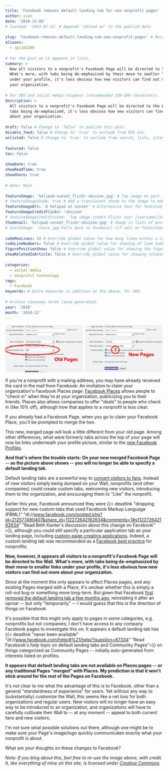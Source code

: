 ```yaml
---
title: 'Facebook removes default landing tab for new nonprofit pages'
author: ivan
date: '2010-12-09'
# lastmod: '2022-07-13' # Appends 'edited on' to the publish date

slug: 'facebook-removes-default-landing-tab-new-nonprofit-pages' # Recommended length is 3 to 5 words.
aliases:
  - /p/101209

# For the post as it appears in lists.
summary: >
  Now all visitors to a nonprofit's Facebook Page will be directed to the Wall.
  What's more, with tabs being de-emphasized by their move to smaller links
  under your profile, it's less obvious how new visitors can find out more about
  your organization.

# For SEO and social media snippets (recommended 150-200 characters).
description: >
  All visitors to a nonprofit's Facebook Page will be directed to the Wall. With
  tabs being de-emphasized, it's less obvious how new visitors can find out more
  about your organization.

draft: false # Change to 'false' to publish this post.
disable_feed: false # Change to 'true' to exclude from RSS etc.
unlisted: false # Change to 'true' to exclude from search, lists, sitemaps, and feeds.

featured: false
toc: false

showDate: true
showReadTime: true
showShare: true

# menu: main

featureImage: 'helipad-sunset_flickr-sbszine.jpg' # Top image on post.
# featureImageShade: true # Add a translucent shade to the image to make overlaid text easier to read.
featureImageAlt: 'A helipad at sunset' # Alternative text for featured image.
featureImageCreditFlickr: 'sbszine'
# featureImageCreditCustom: 'Top image credit Flickr user [username](https://www.flickr.com/photos/username).'
thumbnail: 'helipad-sunset_flickr-sbszine.jpg' # Image in lists of posts.
# shareImage: 'share.jpg Falls back to thumbnail (if set) or featureImage.

codeMaxLines: 10 # Override global value for how many lines within a code block before auto-collapsing.
codeLineNumbers: false # Override global value for showing of line numbers within code block.
figurePositionShow: false # Override global value for showing the figure label.
showRelatedInArticle: false # Override global value for showing related posts in this series at the end of the content.

categories:
  - social media
  - nonprofit technology
tags:
  - Facebook
keywords: # Extra keywords in addition to the above, for SEO.

# Archive taxonomy terms (auto-generated)
year: '2010'
month: '2010-12'
---
```


![Old Facebook Pages vs. new Facebook Pages](fb-no-default-tabs.png ' ')

If you're a nonprofit with a mailing address, you may have already received the
card in the mail from Facebook: An invitation to claim your organization's
Facebook Places page.
[Facebook Places](https://www.facebook.com/places "Visit Facebook Places' home page")
allows people to "check in" when they're at your organization, publicizing you
to their friends. Places also allows companies to offer "deals" to people who
check in (like 10% off), although how that applies to a nonprofit is less clear.

If you already had a Facebook Page, when you go to claim your Facebook Place,
you'll be prompted to merge the two.

This new, merged page will look a little different from your old page. Among
other differences, what were formerly tabs across the top of your page will now
be links underneath your profile picture, similar to the
[new Facebook Profiles](https://web.archive.org/web/20110826093738/http://www.johnhaydon.com/2010/12/new-and-improved-facebook-profiles-a-screen-shot-tour/ 'View a walk-through of the new Facebook Profiles from John Haydon').

**And that's where the trouble starts: On your new merged Facebook Page -- as
the picture above shows -- you will no longer be able to specify a default
landing tab.**

Default landing tabs are a powerful way to
[convert visitors to fans](https://web.archive.org/web/20110826093738/http://fblandingtabs.wikispaces.com/Nonprofitexamples 'View a slideshow on creating default landing tabs by Debra Askanase').
Instead of new visitors simply being dumped on your Wall, nonprofits (and other
companies) could create custom tabs, welcoming new visitors, introducing them to
the organization, and encouraging them to "Like" the nonprofit.

Earlier this year, Facebook announced they were
{{< deadlink "dropping support for new custom tabs that used Facebook Markup Language (FBML)" "dl://www.facebook.com/posted.php?id=212577490407&share_id=112272642162634&comments=1#s112272642162634" "Read Beth Kanter's discussion about this change on Facebook" >}},
although you could still specify a particular application tab as your landing
page, including
[custom-page-creating applications](https://web.archive.org/web/20110826093738/http://savedelete.com/how-to-create-impressive-welcome-page-for-your-facebook-fan-page-absolutely-free.html 'A guide to creating custom landing tabs from SaveDelete blog').
Indeed, a custom landing tab was recommended as a
[Facebook best practice](https://web.archive.org/web/20110826093738/http://www.diosacommunications.com/facebookbestpractices.htm#19 'Read the Facebook best practices for nonprofits')
for nonprofits.

**Now, however, it appears all visitors to a nonprofit's Facebook Page will be
directed to the Wall. What's more, with tabs being de-emphasized by their move
to smaller links under your profile, it's less obvious how new visitors can find
out more about your organization.**

Since at the moment this only appears to affect Places pages, and any existing
Pages merged with a Place, it's unclear whether this is simply a roll-out bug or
something more long-term. But given that Facebook
[first removed the default landing tab a few months ago](https://nonprofitorgs.wordpress.com/2009/12/13/attn-nonprofits-major-changes-coming-soon-to-facebook-fan-pages/ 'Read about the changes to the Pages and Profiles over time, by Heather Mansfield'),
reinstating it after an uproar -- but only "temporarily" -- I would guess that
this is the direction of things on Facebook.

It's possible that this might only apply to pages in some categories, e.g.
nonprofits but not companies; I don't have access to any company Facebook pages
to investigate this on. It appears a default landing tab has
{{< deadlink "never been available" "dl://www.facebook.com/help/#%21/help/?question=87334" "Read Facebook's help topic on default landing tabs and Community Pages">}}
on things categorized as Community Pages -- initially auto-generated from
interests listed on profiles.

**It appears that default landing tabs are not available on Places pages -- or
any traditional Pages "merged" with Places. My prediction is that it won't stick
around for the rest of the Pages on Facebook.**

It's not clear to me what the advantage of this is to Facebook, other than a
general "standardness of experience" for users. Yet without any way to
(substantially) customize the Wall, this seems like a net loss for both
organizations and regular users. New visitors will no longer have an easy way to
be introduced to an organization, and organizations will have to carefully
cultivate their Wall to -- at any moment -- appeal to both current fans and new
visitors.

I'm not sure what possible solutions out there, although one might be to make
sure your Page's image/logo quickly communicates exactly what your nonprofit is
about.

What are your thoughts on these changes to Facebook?

_Note: If you blog about this, feel free to re-use the image above, with credit.
It, like everything of mine on this site, is licensed under
[Creative Commons](https://creativecommons.org/licenses/by-nc-sa/4.0/ 'Read the Creative Commons license')._

